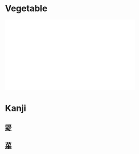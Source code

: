 # Vegetable

![yasai](pitch-accents/yasai.png)
# Kanji
## [野](../Kanji/kanji-dict/野.md)
## [菜](../Kanji/kanji-dict/菜.md)
